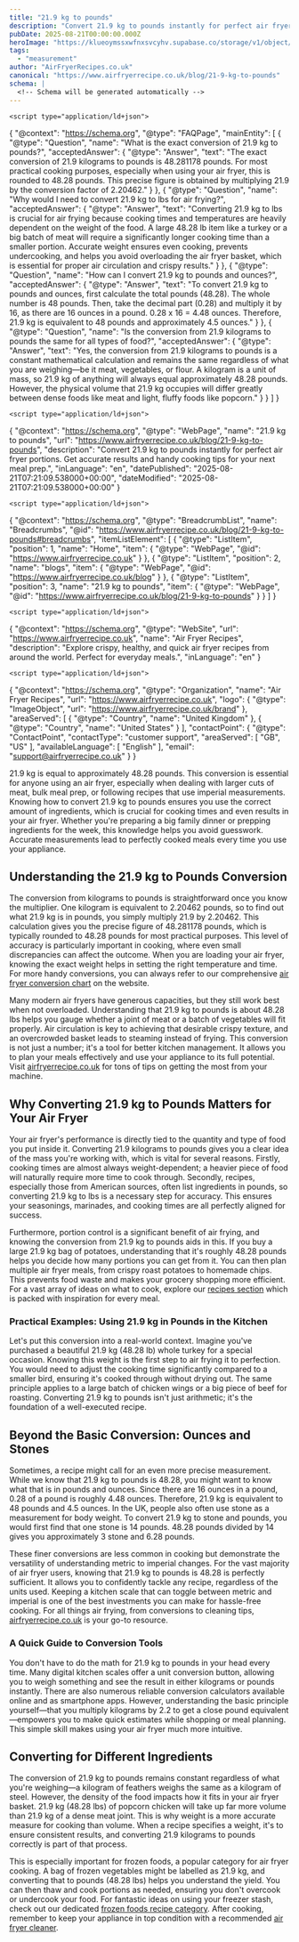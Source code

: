 ```yaml
---
title: "21.9 kg to pounds"
description: "Convert 21.9 kg to pounds instantly for perfect air fryer portions. Get accurate results and handy cooking tips for your next meal prep."
pubDate: 2025-08-21T00:00:00.000Z
heroImage: "https://klueoymssxwfnxsvcyhv.supabase.co/storage/v1/object/public/Shmucket/21-9-kg-to-pounds.webp"
tags:
  - "measurement"
author: "AirFryerRecipes.co.uk"
canonical: "https://www.airfryerrecipe.co.uk/blog/21-9-kg-to-pounds"
schema: |
  <!-- Schema will be generated automatically -->
---
```

<script type="application/ld+json">
{
    "@context": "https://schema.org",
    "@type": "BlogPosting",
    "url": "https://www.airfryerrecipe.co.uk/blog/21-9-kg-to-pounds",
    "mainEntityOfPage": {
        "@type": "WebPage",
        "@id": "https://www.airfryerrecipe.co.uk/blog/21-9-kg-to-pounds"
    },
    "headline": "Quick 21.9 kg to Pounds Conversion for Air Fryer Cooking",
    "description": "Convert 21.9 kg to pounds instantly for perfect air fryer portions. Get accurate results and handy cooking tips for your next meal prep.",
    "author": {
        "@type": "Person",
        "name": "AirFryerRecipes.co.uk",
        "url": "https://www.airfryerrecipe.co.uk/about",
        "image": {
            "@type": "ImageObject",
            "url": "https://klueoymssxwfnxsvcyhv.supabase.co/storage/v1/object/public/Shmucket/Me.jpg"
        }
    },
    "publisher": {
        "@type": "Organization",
        "name": "Air Fryer Recipe",
        "logo": {
            "@type": "ImageObject",
            "url": "https://cdn.prod.website-files.com/68224a465dfe9a7ab4f57570/6844191451a8b2f1e37e63cc_Untitled%20design%20-%202025-06-05T205644.948%20(1).png"
        }
    },
    "datePublished": "2025-08-21T07:21:09.538Z",
    "dateModified": "2025-08-21T07:21:09.538Z",
    "image": {
        "@type": "ImageObject",
        "url": "https://klueoymssxwfnxsvcyhv.supabase.co/storage/v1/object/public/Shmucket/21-9-kg-to-pounds.webp"
    },
    "about": {
        "@type": "Thing",
        "name": "Measurement"
    },
    "articleSection": "Measurement",
    "inLanguage": "en-GB"
}
</script>

    <script type="application/ld+json">
{
    "@context": "https://schema.org",
    "@type": "FAQPage",
    "mainEntity": [
        {
            "@type": "Question",
            "name": "What is the exact conversion of 21.9 kg to pounds?",
            "acceptedAnswer": {
                "@type": "Answer",
                "text": "The exact conversion of 21.9 kilograms to pounds is 48.281178 pounds. For most practical cooking purposes, especially when using your air fryer, this is rounded to 48.28 pounds. This precise figure is obtained by multiplying 21.9 by the conversion factor of 2.20462."
            }
        },
        {
            "@type": "Question",
            "name": "Why would I need to convert 21.9 kg to lbs for air frying?",
            "acceptedAnswer": {
                "@type": "Answer",
                "text": "Converting 21.9 kg to lbs is crucial for air frying because cooking times and temperatures are heavily dependent on the weight of the food. A large 48.28 lb item like a turkey or a big batch of meat will require a significantly longer cooking time than a smaller portion. Accurate weight ensures even cooking, prevents undercooking, and helps you avoid overloading the air fryer basket, which is essential for proper air circulation and crispy results."
            }
        },
        {
            "@type": "Question",
            "name": "How can I convert 21.9 kg to pounds and ounces?",
            "acceptedAnswer": {
                "@type": "Answer",
                "text": "To convert 21.9 kg to pounds and ounces, first calculate the total pounds (48.28). The whole number is 48 pounds. Then, take the decimal part (0.28) and multiply it by 16, as there are 16 ounces in a pound. 0.28 x 16 = 4.48 ounces. Therefore, 21.9 kg is equivalent to 48 pounds and approximately 4.5 ounces."
            }
        },
        {
            "@type": "Question",
            "name": "Is the conversion from 21.9 kilograms to pounds the same for all types of food?",
            "acceptedAnswer": {
                "@type": "Answer",
                "text": "Yes, the conversion from 21.9 kilograms to pounds is a constant mathematical calculation and remains the same regardless of what you are weighing—be it meat, vegetables, or flour. A kilogram is a unit of mass, so 21.9 kg of anything will always equal approximately 48.28 pounds. However, the physical volume that 21.9 kg occupies will differ greatly between dense foods like meat and light, fluffy foods like popcorn."
            }
        }
    ]
}
</script>

    <script type="application/ld+json">
{
    "@context": "https://schema.org",
    "@type": "WebPage",
    "name": "21.9 kg to pounds",
    "url": "https://www.airfryerrecipe.co.uk/blog/21-9-kg-to-pounds",
    "description": "Convert 21.9 kg to pounds instantly for perfect air fryer portions. Get accurate results and handy cooking tips for your next meal prep.",
    "inLanguage": "en",
    "datePublished": "2025-08-21T07:21:09.538000+00:00",
    "dateModified": "2025-08-21T07:21:09.538000+00:00"
}
</script>

    <script type="application/ld+json">
{
    "@context": "https://schema.org",
    "@type": "BreadcrumbList",
    "name": "Breadcrumbs",
    "@id": "https://www.airfryerrecipe.co.uk/blog/21-9-kg-to-pounds#breadcrumbs",
    "itemListElement": [
        {
            "@type": "ListItem",
            "position": 1,
            "name": "Home",
            "item": {
                "@type": "WebPage",
                "@id": "https://www.airfryerrecipe.co.uk"
            }
        },
        {
            "@type": "ListItem",
            "position": 2,
            "name": "blogs",
            "item": {
                "@type": "WebPage",
                "@id": "https://www.airfryerrecipe.co.uk/blog"
            }
        },
        {
            "@type": "ListItem",
            "position": 3,
            "name": "21.9 kg to pounds",
            "item": {
                "@type": "WebPage",
                "@id": "https://www.airfryerrecipe.co.uk/blog/21-9-kg-to-pounds"
            }
        }
    ]
}
</script>

    <script type="application/ld+json">
{
    "@context": "https://schema.org",
    "@type": "WebSite",
    "url": "https://www.airfryerrecipe.co.uk",
    "name": "Air Fryer Recipes",
    "description": "Explore crispy, healthy, and quick air fryer recipes from around the world. Perfect for everyday meals.",
    "inLanguage": "en"
}
</script>

    <script type="application/ld+json">
{
    "@context": "https://schema.org",
    "@type": "Organization",
    "name": "Air Fryer Recipes",
    "url": "https://www.airfryerrecipe.co.uk",
    "logo": {
        "@type": "ImageObject",
        "url": "https://www.airfryerrecipe.co.uk/brand"
    },
    "areaServed": [
        {
            "@type": "Country",
            "name": "United Kingdom"
        },
        {
            "@type": "Country",
            "name": "United States"
        }
    ],
    "contactPoint": {
        "@type": "ContactPoint",
        "contactType": "customer support",
        "areaServed": [
            "GB",
            "US"
        ],
        "availableLanguage": [
            "English"
        ],
        "email": "support@airfryerrecipe.co.uk"
    }
}
</script>

<p>21.9 kg is equal to approximately 48.28 pounds. This conversion is essential for anyone using an air fryer, especially when dealing with larger cuts of meat, bulk meal prep, or following recipes that use imperial measurements. Knowing how to convert 21.9 kg to pounds ensures you use the correct amount of ingredients, which is crucial for cooking times and even results in your air fryer. Whether you're preparing a big family dinner or prepping ingredients for the week, this knowledge helps you avoid guesswork. Accurate measurements lead to perfectly cooked meals every time you use your appliance.</p>

<h2>Understanding the 21.9 kg to Pounds Conversion</h2>
<p>The conversion from kilograms to pounds is straightforward once you know the multiplier. One kilogram is equivalent to 2.20462 pounds, so to find out what 21.9 kg is in pounds, you simply multiply 21.9 by 2.20462. This calculation gives you the precise figure of 48.281178 pounds, which is typically rounded to 48.28 pounds for most practical purposes. This level of accuracy is particularly important in cooking, where even small discrepancies can affect the outcome. When you are loading your air fryer, knowing the exact weight helps in setting the right temperature and time. For more handy conversions, you can always refer to our comprehensive <a href="https://www.airfryerrecipe.co.uk/air-fryer-conversion-chart">air fryer conversion chart</a> on the website.</p>
<p>Many modern air fryers have generous capacities, but they still work best when not overloaded. Understanding that 21.9 kg to pounds is about 48.28 lbs helps you gauge whether a joint of meat or a batch of vegetables will fit properly. Air circulation is key to achieving that desirable crispy texture, and an overcrowded basket leads to steaming instead of frying. This conversion is not just a number; it's a tool for better kitchen management. It allows you to plan your meals effectively and use your appliance to its full potential. Visit <a href="https://www.airfryerrecipe.co.uk/">airfryerrecipe.co.uk</a> for tons of tips on getting the most from your machine.</p>

<h2>Why Converting 21.9 kg to Pounds Matters for Your Air Fryer</h2>
<p>Your air fryer's performance is directly tied to the quantity and type of food you put inside it. Converting 21.9 kilograms to pounds gives you a clear idea of the mass you're working with, which is vital for several reasons. Firstly, cooking times are almost always weight-dependent; a heavier piece of food will naturally require more time to cook through. Secondly, recipes, especially those from American sources, often list ingredients in pounds, so converting 21.9 kg to lbs is a necessary step for accuracy. This ensures your seasonings, marinades, and cooking times are all perfectly aligned for success.</p>
<p>Furthermore, portion control is a significant benefit of air frying, and knowing the conversion from 21.9 kg to pounds aids in this. If you buy a large 21.9 kg bag of potatoes, understanding that it's roughly 48.28 pounds helps you decide how many portions you can get from it. You can then plan multiple air fryer meals, from crispy roast potatoes to homemade chips. This prevents food waste and makes your grocery shopping more efficient. For a vast array of ideas on what to cook, explore our <a href="https://www.www.airfryerrecipe.co.uk/recipes">recipes section</a> which is packed with inspiration for every meal.</p>

<h3>Practical Examples: Using 21.9 kg in Pounds in the Kitchen</h3>
<p>Let's put this conversion into a real-world context. Imagine you've purchased a beautiful 21.9 kg (48.28 lb) whole turkey for a special occasion. Knowing this weight is the first step to air frying it to perfection. You would need to adjust the cooking time significantly compared to a smaller bird, ensuring it's cooked through without drying out. The same principle applies to a large batch of chicken wings or a big piece of beef for roasting. Converting 21.9 kg to pounds isn't just arithmetic; it's the foundation of a well-executed recipe.</p>

<h2>Beyond the Basic Conversion: Ounces and Stones</h2>
<p>Sometimes, a recipe might call for an even more precise measurement. While we know that 21.9 kg to pounds is 48.28, you might want to know what that is in pounds and ounces. Since there are 16 ounces in a pound, 0.28 of a pound is roughly 4.48 ounces. Therefore, 21.9 kg is equivalent to 48 pounds and 4.5 ounces. In the UK, people also often use stone as a measurement for body weight. To convert 21.9 kg to stone and pounds, you would first find that one stone is 14 pounds. 48.28 pounds divided by 14 gives you approximately 3 stone and 6.28 pounds.</p>
<p>These finer conversions are less common in cooking but demonstrate the versatility of understanding metric to imperial changes. For the vast majority of air fryer users, knowing that 21.9 kg to pounds is 48.28 is perfectly sufficient. It allows you to confidently tackle any recipe, regardless of the units used. Keeping a kitchen scale that can toggle between metric and imperial is one of the best investments you can make for hassle-free cooking. For all things air frying, from conversions to cleaning tips, <a href="https://www.airfryerrecipe.co.uk/">airfryerrecipe.co.uk</a> is your go-to resource.</p>

<h3>A Quick Guide to Conversion Tools</h3>
<p>You don't have to do the math for 21.9 kg to pounds in your head every time. Many digital kitchen scales offer a unit conversion button, allowing you to weigh something and see the result in either kilograms or pounds instantly. There are also numerous reliable conversion calculators available online and as smartphone apps. However, understanding the basic principle yourself—that you multiply kilograms by 2.2 to get a close pound equivalent—empowers you to make quick estimates while shopping or meal planning. This simple skill makes using your air fryer much more intuitive.</p>

<h2>Converting for Different Ingredients</h2>
<p>The conversion of 21.9 kg to pounds remains constant regardless of what you're weighing—a kilogram of feathers weighs the same as a kilogram of steel. However, the density of the food impacts how it fits in your air fryer basket. 21.9 kg (48.28 lbs) of popcorn chicken will take up far more volume than 21.9 kg of a dense meat joint. This is why weight is a more accurate measure for cooking than volume. When a recipe specifies a weight, it's to ensure consistent results, and converting 21.9 kilograms to pounds correctly is part of that process.</p>
<p>This is especially important for frozen foods, a popular category for air fryer cooking. A bag of frozen vegetables might be labelled as 21.9 kg, and converting that to pounds (48.28 lbs) helps you understand the yield. You can then thaw and cook portions as needed, ensuring you don't overcook or undercook your food. For fantastic ideas on using your freezer stash, check out our dedicated <a href="https://www.airfryerrecipe.co.uk/recipe-category/frozen-foods">frozen foods recipe category</a>. After cooking, remember to keep your appliance in top condition with a recommended <a href="https://www.airfryerrecipe.co.uk/air-fryer-cleaner">air fryer cleaner</a>.</p>
